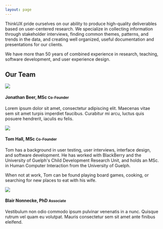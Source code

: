 ```yaml
---
layout: page
---
```

ThinkUX pride ourselves on our ability to produce high-quality deliverables based on user-centered research. We specialize in collecting information through stakeholder interviews, finding common themes, patterns, and trends in the data, and creating well organized, useful documentation and presentations for our clients. 

We have more than 50 years of combined experience in research, teaching, software development, and user experience design.  

<h2 class="m-b-20">Our Team</h2>
<div class="row">
  <div class="col-xs-12 col-md-4">
    <img class="headshot" src="{{ site.baseurl }}/images/placeholder.png" />
    <h4 class="text-center">Jonathan Beer, MSc <small>Co-Founder</small></h4>
    <p>
      Lorem ipsum dolor sit amet, consectetur adipiscing elit. Maecenas vitae sem sit amet turpis imperdiet faucibus. Curabitur mi 
      arcu, luctus quis posuere hendrerit, iaculis eu felis.
    </p>
  </div>
  <div class="col-xs-12 col-md-4">
    <img class="headshot" src="{{ site.baseurl }}/images/placeholder.png" />
    <h4 class="text-center">Tom Hall, MSc <small>Co-Founder</small></h4>
    <p>
    Tom has a background in user testing, user interviews, interface design, and software development. He has worked with BlackBerry and the University of Guelph's Child Development Research Unit, and holds an MSc. in Human Computer Interaction from the University of Guelph. 
    </p>  
    <p>
    When not at work, Tom can be found playing board games, cooking, or searching for new places to eat with his wife.
    </p>
  </div>
  <div class="col-xs-12 col-md-4">
    <img class="headshot" src="{{ site.baseurl }}/images/placeholder.png" />
    <h4 class="text-center">Blair Nonnecke, PhD <small>Associate</small></h4>
    <p>
      Vestibulum non odio commodo ipsum pulvinar venenatis in a nunc. Quisque rutrum vel quam eu volutpat. Mauris consectetur sem sit 
      amet ante finibus eleifend.
    </p>
  </div>
</div>
